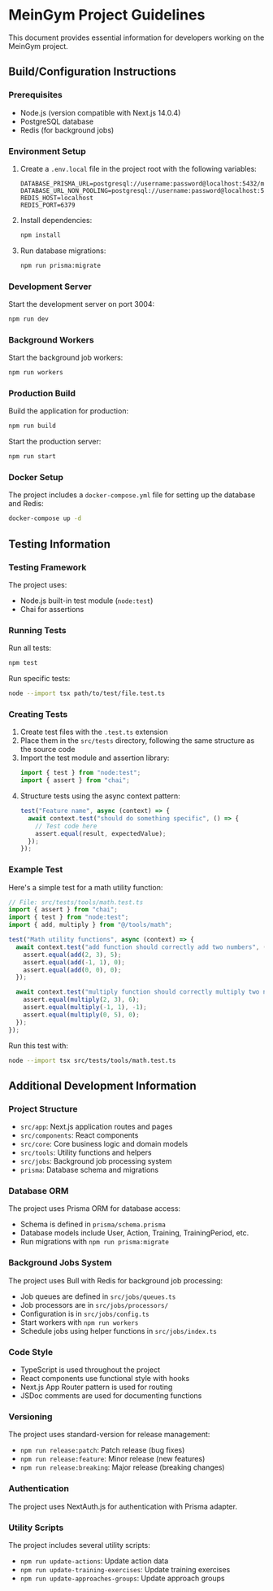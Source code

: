 # MeinGym Project Guidelines

This document provides essential information for developers working on the MeinGym project.

## Build/Configuration Instructions

### Prerequisites
- Node.js (version compatible with Next.js 14.0.4)
- PostgreSQL database
- Redis (for background jobs)

### Environment Setup
1. Create a `.env.local` file in the project root with the following variables:
   ```
   DATABASE_PRISMA_URL=postgresql://username:password@localhost:5432/meingym
   DATABASE_URL_NON_POOLING=postgresql://username:password@localhost:5432/meingym
   REDIS_HOST=localhost
   REDIS_PORT=6379
   ```

2. Install dependencies:
   ```bash
   npm install
   ```

3. Run database migrations:
   ```bash
   npm run prisma:migrate
   ```

### Development Server
Start the development server on port 3004:
```bash
npm run dev
```

### Background Workers
Start the background job workers:
```bash
npm run workers
```

### Production Build
Build the application for production:
```bash
npm run build
```

Start the production server:
```bash
npm run start
```

### Docker Setup
The project includes a `docker-compose.yml` file for setting up the database and Redis:
```bash
docker-compose up -d
```

## Testing Information

### Testing Framework
The project uses:
- Node.js built-in test module (`node:test`)
- Chai for assertions

### Running Tests
Run all tests:
```bash
npm test
```

Run specific tests:
```bash
node --import tsx path/to/test/file.test.ts
```

### Creating Tests
1. Create test files with the `.test.ts` extension
2. Place them in the `src/tests` directory, following the same structure as the source code
3. Import the test module and assertion library:
   ```typescript
   import { test } from "node:test";
   import { assert } from "chai";
   ```
4. Structure tests using the async context pattern:
   ```typescript
   test("Feature name", async (context) => {
     await context.test("should do something specific", () => {
       // Test code here
       assert.equal(result, expectedValue);
     });
   });
   ```

### Example Test
Here's a simple test for a math utility function:

```typescript
// File: src/tests/tools/math.test.ts
import { assert } from "chai";
import { test } from "node:test";
import { add, multiply } from "@/tools/math";

test("Math utility functions", async (context) => {
  await context.test("add function should correctly add two numbers", () => {
    assert.equal(add(2, 3), 5);
    assert.equal(add(-1, 1), 0);
    assert.equal(add(0, 0), 0);
  });

  await context.test("multiply function should correctly multiply two numbers", () => {
    assert.equal(multiply(2, 3), 6);
    assert.equal(multiply(-1, 1), -1);
    assert.equal(multiply(0, 5), 0);
  });
});
```

Run this test with:
```bash
node --import tsx src/tests/tools/math.test.ts
```

## Additional Development Information

### Project Structure
- `src/app`: Next.js application routes and pages
- `src/components`: React components
- `src/core`: Core business logic and domain models
- `src/tools`: Utility functions and helpers
- `src/jobs`: Background job processing system
- `prisma`: Database schema and migrations

### Database ORM
The project uses Prisma ORM for database access:
- Schema is defined in `prisma/schema.prisma`
- Database models include User, Action, Training, TrainingPeriod, etc.
- Run migrations with `npm run prisma:migrate`

### Background Jobs System
The project uses Bull with Redis for background job processing:
- Job queues are defined in `src/jobs/queues.ts`
- Job processors are in `src/jobs/processors/`
- Configuration is in `src/jobs/config.ts`
- Start workers with `npm run workers`
- Schedule jobs using helper functions in `src/jobs/index.ts`

### Code Style
- TypeScript is used throughout the project
- React components use functional style with hooks
- Next.js App Router pattern is used for routing
- JSDoc comments are used for documenting functions

### Versioning
The project uses standard-version for release management:
- `npm run release:patch`: Patch release (bug fixes)
- `npm run release:feature`: Minor release (new features)
- `npm run release:breaking`: Major release (breaking changes)

### Authentication
The project uses NextAuth.js for authentication with Prisma adapter.

### Utility Scripts
The project includes several utility scripts:
- `npm run update-actions`: Update action data
- `npm run update-training-exercises`: Update training exercises
- `npm run update-approaches-groups`: Update approach groups
